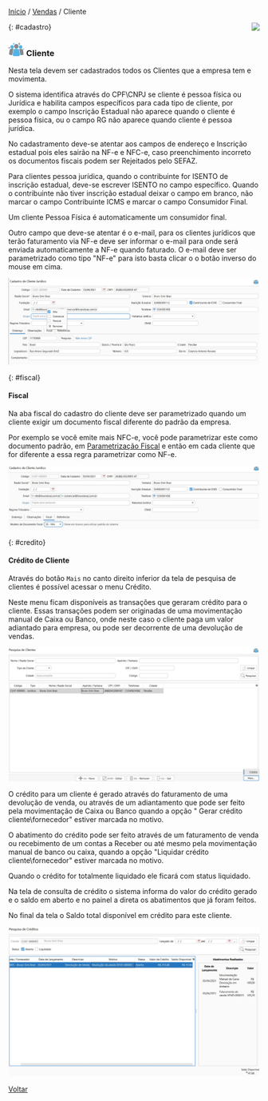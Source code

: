 [Início](index.md) / [Vendas](vendas.md) / Cliente

<a href="http://docs.continentenuvem.com.br/dicas.html#dicas"><img align="right" src="http://docs.continentenuvem.com.br/images/dicas.png"></a>



{: #cadastro}

### ![](images/cliente_32x32.png) Cliente

Nesta tela devem ser cadastrados todos os Clientes que a  empresa tem e movimenta.

O sistema identifica através do CPF\CNPJ se cliente é pessoa física ou Jurídica e habilita campos específicos para cada tipo de cliente, por exemplo o campo Inscrição Estadual não aparece quando o cliente é pessoa física, ou o campo RG não aparece quando cliente é pessoa jurídica.

No cadastramento deve-se atentar aos campos de endereço e Inscrição estadual pois eles sairão na NF-e e NFC-e, caso preenchimento incorreto os documentos fiscais podem ser Rejeitados pelo SEFAZ.

Para clientes pessoa jurídica, quando o contribuinte for ISENTO de inscrição estadual, deve-se escrever ISENTO no campo específico. Quando o contribuinte não tiver inscrição estadual deixar o campo em branco, não marcar o campo Contribuinte ICMS e marcar o campo Consumidor Final.

Um cliente Pessoa Física é automaticamente um consumidor final.

Outro campo que deve-se atentar é o e-mail, para os clientes jurídicos que terão faturamento via NF-e deve ser informar o e-mail para onde será enviada automaticamente a  NF-e quando faturado. O e-mail deve ser parametrizado como tipo "NF-e" para isto basta clicar o o botão inverso do mouse em cima.

![](images/vendas_cliente.jpg)

{: #fiscal}

#### Fiscal

Na aba fiscal do cadastro do cliente deve ser parametrizado quando um cliente exigir um documento fiscal diferente do padrão da empresa. 

Por exemplo se você emite mais NFC-e, você pode parametrizar este como documento padrão, em [Parametrização Fiscal](sistema_parametrizacao.md#geral) e então em cada cliente que for diferente a essa regra parametrizar como NF-e.

![](images/vendas_cliente_fiscal.jpg)



{: #credito}

#### Crédito de Cliente

Através do botão `Mais` no canto direito inferior da tela de pesquisa de  clientes é possível acessar o menu Crédito.

Neste menu ficam disponíveis as transações que geraram crédito para o cliente. Essas transações podem ser originadas de uma movimentação manual de Caixa ou Banco, onde neste caso o cliente paga um valor adiantado para empresa, ou pode ser decorrente de uma devolução de vendas.

![](images/vendas_cliente_credito.jpg)



O crédito para um cliente é gerado através do faturamento de uma devolução de venda, ou através de um adiantamento que pode ser feito pela movimentação de Caixa ou Banco quando a opção " Gerar crédito cliente\fornecedor" estiver marcada no motivo.

O abatimento do crédito pode ser feito através de um faturamento de venda ou recebimento de um contas a Receber ou até mesmo pela movimentação manual de banco ou caixa, quando a opção "Liquidar crédito cliente\fornecedor" estiver marcada no motivo.

Quando o crédito for totalmente liquidado ele ficará com status liquidado.

Na tela de consulta de crédito o sistema informa do valor do crédito gerado e o saldo em aberto e no painel a direta os abatimentos que já foram feitos.

No final da tela o Saldo total disponível em crédito para este cliente.

![](images/vendas_cliente_credito2.jpg)



[Voltar](vendas.md#vendas)